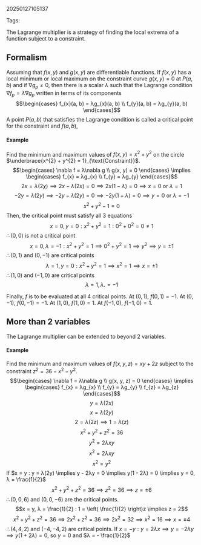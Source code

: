 20250127105137

Tags:

The Lagrange multiplier is a strategy of finding the local extrema of a function subject to a constraint. 

## Formalism
Assuming that $f(x, y)$ and $g(x, y)$ are differentiable functions. If $f(x, y)$ has a local minimum or local maximum on the constraint curve $g(x, y) = 0$ at $P(a, b)$ and if $\nabla g_{p} ≠ 0$, then there is a scalar $λ$ such that the Lagrange condition $\nabla f_{p} = λ\nabla g_{p}$ written in terms of its components 
$$\begin{cases}
f_{x}(a, b) = λg_{x}(a, b) \\
f_{y}(a, b) = λg_{y}(a, b)
\end{cases}$$
A point $P(a, b)$ that satisfies the Lagrange condition is called a critical point for the constraint and $f(a, b)$, 

#### Example
Find the minimum and maximum values of $f(x, y) = x^{2} + y^{2}$ on the circle $\underbrace{x^{2} + y^{2} = 1}_{\text{Constraint}}$. 
$$\begin{cases}
\nabla f = λ\nabla g \\
g(x, y) = 0
\end{cases} \implies \begin{cases}
f_{x} = λg_{x} \\
f_{y} = λg_{y}
\end{cases}$$
$$2x = λ(2χ) \implies 2x - λ(2x) = 0 \implies 2x(1 - λ) = 0 \implies x = 0\text{ or }λ = 1$$
$$-2y = λ(2y) \implies -2y - λ(2y) = 0 \implies -2y(1 + λ) = 0 \implies y = 0\text{ or }λ = -1$$
$$x^{2} + y^{2} - 1 = 0$$
Then, the critical point must satisfy all 3 equations 
$$x = 0, y = 0: x^{2} + y^{2} = 1 : 0 ^{2} + 0^{2} = 0 ≠ 1$$
$\therefore (0, 0)$ is not a critical point
$$x = 0, λ = -1 : x^{2} + y^{2} = 1 \implies 0^{2} + y^{2} = 1 \implies y^{2} \implies y = ±1$$
$\therefore (0, 1)$ and $(0, -1)$ are critical points
$$λ = 1, y = 0 : x^{2} + y^{2} = 1 \implies x^{2} = 1 \implies x = ±1$$
$\therefore (1, 0)$ and $(-1, 0)$ are critical points
$$λ = 1, λ. = -1$$

Finally, $f$ is to be evaluated at all 4 critical points. At $(0, 1)$, $f(0, 1) = -1$. At $(0, -1)$, $f(0, -1) = -1$. At $(1, 0)$, $f(1, 0) = 1$. At $f(-1, 0)$, $f(-1, 0) = 1$. 

## More than 2 variables
The Lagrange multiplier can be extended to beyond 2 variables. 
#### Example
Find the minimum and maximum values of $f(x, y, z) = xy + 2z$ subject to the constraint $z^{2} = 36 - x^{2} - y^{2}$.
$$\begin{cases}
\nabla f = λ\nabla g \\
g(x, y, z) = 0
\end{cases} \implies \begin{cases}
f_{x} = λg_{x} \\
f_{y} = λg_{y} \\
f_{z} = λg_{z}
\end{cases}$$
$$y = λ(2x)$$
$$x = λ(2y)$$
$$2 = λ(2z) \implies 1 = λ(z)$$
$$x^{2} + y^{2} + z^{2} = 36$$
$$y^{2} = 2λxy$$
$$x^{2} = 2λxy$$
$$x^{2} = y^{2}$$
If $x = y : y = λ(2y) \implies y - 2λy = 0 \implies y(1 - 2λ) = 0 \implies y = 0, λ = \frac{1}{2}$ 
$$x^{2} + y^{2} + z^{2} = 36 \implies z^{2} = 36 \implies z = ±6$$
$\therefore (0, 0, 6)$ and $(0, 0, -6)$ are the critical points.
$$x = y, λ = \frac{1}{2} : 1 = \left( \frac{1}{2} \right)z \implies z = 2$$
$$x^{2} + y^{2} + z^{2} = 36 \implies 2x^{2} + z^{2} = 36 \implies 2x^{2} = 32 \implies x^{2} = 16 \implies x = ±4$$
$\therefore (4, 4, 2)$ and $(-4, -4, 2)$ are critical points. 
If $x = -y : y = 2λx \implies y = -2λy \implies y(1 + 2λ) = 0$, so $y = 0$ and $λ = - \frac{1}{2}$

